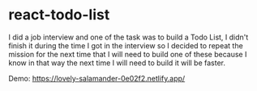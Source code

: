 # react-todo-list

I did a job interview and one of the task was to build a Todo List, I didn't finish it during the time I got in the interview so I decided to repeat the mission for the next time that I will need to build one of these because I know in that way the next time I will need to build it will be faster.

Demo: https://lovely-salamander-0e02f2.netlify.app/
